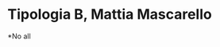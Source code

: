 # Tipologia B, Mattia Mascarello
*No all
<!--stackedit_data:
eyJoaXN0b3J5IjpbLTIwNzEwODA4MzJdfQ==
-->